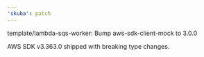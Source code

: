 ```yaml
---
'skuba': patch
---
```


template/lambda-sqs-worker: Bump aws-sdk-client-mock to 3.0.0

AWS SDK v3.363.0 shipped with breaking type changes.
